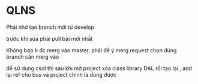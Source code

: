 # QLNS
Phải nhớ tạo branch mới từ develop 

trước khi sửa phải pull bài mới nhất

Không bao h đc merg vào master, phải để ý merg request chọn đúng branch cần merg vào

để sử dụng csdl thì sau khi mở project xóa class library DAL rồi tạo lại , add lại ref cho bus và project chính là dùng được
